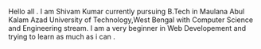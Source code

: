 Hello all . I am Shivam Kumar currently pursuing B.Tech in Maulana Abul Kalam Azad University of Technology,West Bengal with Computer Science and Engineering stream. I am a very beginner in Web Developement and trying to learn as much as i can .    
